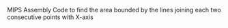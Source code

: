 MIPS Assembly Code to find the area bounded by the lines joining each two consecutive points with X-axis 
